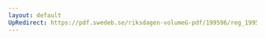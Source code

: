 ```yaml
---
layout: default
UpRedirect: https://pdf.swedeb.se/riksdagen-volumeG-pdf/199596/reg_199596/reg_199596_0259.pdf
---
```

